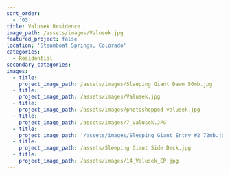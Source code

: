 ```yaml
---
sort_order:
  - '03'
title: Valusek Residence
image_path: /assets/images/Valusek.jpg
featured_project: false
location: 'Steamboat Springs, Colorado'
categories:
  - Residential
secondary_categories:
images:
  - title:
    project_image_path: /assets/images/Sleeping Giant Dawn 50mb.jpg
  - title:
    project_image_path: /assets/images/Valusek.jpg
  - title:
    project_image_path: /assets/images/photoshopped valusek.jpg
  - title:
    project_image_path: /assets/images/7_Valusek.JPG
  - title:
    project_image_path: '/assets/images/Sleeping Giant Entry #2 72mb.jpg'
  - title:
    project_image_path: /assets/Sleeping Giant Side Deck.jpg
  - title:
    project_image_path: /assets/images/14_Valusek_CP.jpg
---
```


